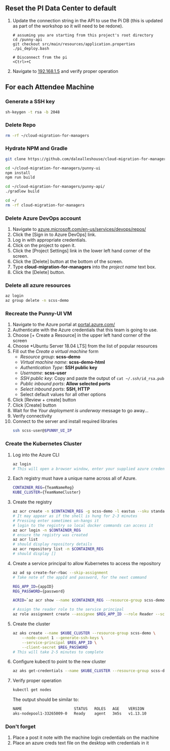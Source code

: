## Reset the PI Data Center to default

1. Update the connection string in the API to use the Pi DB (this is updated as
   part of the workshop so it will need to be redone).

   ```
   # assuming you are starting from this project's root directory
   cd /punny-api
   git checkout src/main/resources/application.properties
   ./pi_deploy.bash

   # Disconnect from the pi
   <Ctrl>+C
   ```
1. Navigate to [192.168.1.5](http://192.168.1.5/) and verify proper operation

## For each Attendee Machine

### Generate a SSH key
``` bash
sh-keygen -t rsa -b 2048
```
### Delete Repo
``` bash
rm -rf ~/cloud-migration-for-managers
```

### Hydrate NPM and Gradle
``` bash
git clone https://github.com/dalealleshouse/cloud-migration-for-managers.git

cd ~/cloud-migration-for-managers/punny-ui
npm install
npm run build

cd ~/cloud-migration-for-managers/punny-api/
./gradlew build

cd ~/
rm -rf cloud-migration-for-managers
```

### Delete Azure DevOps account
1. Navigate to
   [azure.microsoft.com/en-us/services/devops/repos/](https://azure.microsoft.com/en-us/services/devops/repos/)
1. Click the [Sign in to Azure DevOps] link.
1. Log in with appropriate credentials.
1. Click on the project to open it.
1. Click the [Project Settings] link in the lower left hand corner of the screen.
1. Click the [Delete] button at the bottom of the screen.
1. Type **cloud-migration-for-managers** into the *project name* text box.
1. Click the [Delete] button.

### Delete all azure resources
``` bash
az login
az group delete -n scss-demo
```

### Recreate the Punny-UI VM
1. Navigate to the Azure portal at
   [portal.azure.com/](https://portal.azure.com/)
1. Authenticate with the Azure credentials that this team is going to use.
1. Choose [+ Create a Resource] in the upper left hand corner of the screen
1. Choose *Ubuntu Server 18.04 LTS] from the list of popular resources
1. Fill out the *Create a virtual machine* form
    - *Resource group*: **scss-demo**
    - *Virtual machine name*: **scss-demo-html**
    - *Authentication Type*: **SSH public key**
    - *Username*: **scss-user**
    - *SSH public key*: Copy and paste the output of `cat ~/.ssh/id_rsa.pub`
    - *Public inbound ports*: **Allow selected ports**
    - *Select inbound ports*: **SSH, HTTP**
    - Select default values for all other options
1. Click [Review + create] button
1. Click [Create] button
1. Wait for the *Your deployment is underway* message to go away...
1. Verify connectivity
1. Connect to the server and install required libraries
    ```bash
    ssh scss-user@$PUNNY_UI_IP
    ```

### Create the Kubernetes Cluster
1. Log into the Azure CLI
    ```bash
    az login
    # This will open a browser window, enter your supplied azure credentials
    ```
1. Each registry must have a unique name across all of Azure.
    ```bash
    CONTAINER_REG={TeamNameReg}
    KUBE_CLUSTER={TeamNameCluster}
    ```
1. Create the registry
    ``` bash
    az acr create -n $CONTAINER_REG -g scss-demo -l eastus --sku standard
    # It may appear as if the shell is hung for 2-3 minutes
    # Pressing enter sometimes un-hangs it
    # login to the registry so local docker commands can access it
    az acr login -n $CONTAINER_REG
    # ensure the registry was created
    az acr list
    # should display repository details
    az acr repository list -n $CONTAINER_REG
    # should display []
    ```
1. Create a service principal to allow Kubernetes to access the repository
    ```bash
    az ad sp create-for-rbac --skip-assignment
    # Take note of the appId and password, for the next command
    
    REG_APP_ID={appID}
    REG_PASSWORD={password}

    ACRID=`az acr show --name $CONTAINER_REG --resource-group scss-demo --query id --output tsv`

    # Assign the reader role to the service principal
    az role assignment create --assignee $REG_APP_ID --role Reader --scope $ACRID
    ```
1. Create the cluster
    ``` bash
    az aks create --name $KUBE_CLUSTER --resource-group scss-demo \
        --node-count 1 --generate-ssh-keys \
        --service-principal $REG_APP_ID \
        --client-secret $REG_PASSWORD
    # This will take 2-5 minutes to complete
    ```
1. Configure kubectl to point to the new cluster
    ``` bash
    az aks get-credentials --name $KUBE_CLUSTER --resource-group scss-demo
    ```
1. Verify proper operation
    ``` bash
    kubectl get nodes
    ```

    The output should be similar to:
    ```bash
    NAME                       STATUS   ROLES   AGE    VERSION
    aks-nodepool1-33265009-0   Ready    agent   3m5s   v1.13.10
    ```

### Don't forget
1. Place a post it note with the machine login credentials on the machine
1. Place an azure creds text file on the desktop with credentials in it
